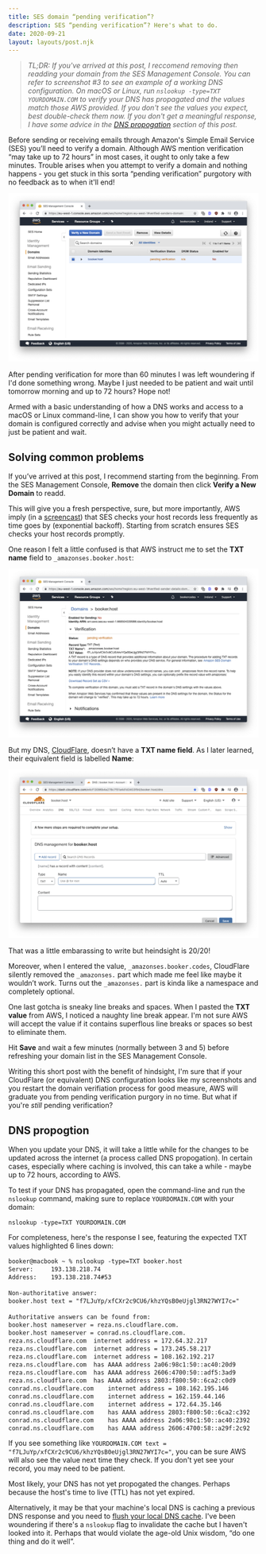 ```yaml
---
title: SES domain “pending verification”?
description: SES “pending verification”? Here's what to do.
date: 2020-09-21
layout: layouts/post.njk
---
```


> _TL;DR: If you've arrived at this post, I reccomend removing then readding your domain from the SES Management Console. You can refer to screenshot #3 to see an example of a working DNS configuration. On macOS or Linux, run `nslookup -type=TXT YOURDOMAIN.COM` to verify your DNS has propagated and the values match those AWS provided. If you don't see the values you expect, best double-check them now.  If you don't get a meaningful response, I have some advice in the [DNS propogation](#dns-propogtion) section of this post._

Before sending or receiving emails through Amazon's Simple Email Service (SES) you’ll need to verify a domain. Although AWS mention verification “may take up to 72 hours” in most cases, it ought to only take a few minutes. Trouble arises when you attempt to verify a domain and nothing happens - you get stuck in this sorta “pending verification” purgotory with no feedback as to when it'll end!

![](1.png)

After pending verification for more than 60 minutes I was left woundering if I'd done something wrong. Maybe I just needed to be patient and wait until tomorrow morning and up to 72 hours? Hope not!
 
Armed with a basic understanding of how a DNS works and access to a macOS or Linux command-line, I can show you how to verify that your domain is configured correctly and advise when you might actually need to just be patient and wait.

## Solving common problems

If you’ve arrived at this post, I recommend starting from the beginning. From the SES Management Console, **Remove** the domain then  click **Verify a New Domain** to readd.

This will give you a fresh perspective, sure, but more importantly, AWS imply (in a [screencast](https://youtu.be/aIxYcpZ4Op0)) that SES checks your host records less frequently as time goes by (exponential backoff). Starting from scratch ensures SES checks your host records promptly.

One reason I felt a little confused is that AWS instruct me to set the **TXT name** field to `_amazonses.booker.host`:

![](2.png)

But my DNS, [CloudFlare](https://cloudflare.com/), doesn’t have a **TXT name field**. As I later learned, their equivalent field is labelled **Name**: 

![](3.png)

That was a little embarassing to write but heindsight is 20/20!

Moreover, when I entered the value, `_amazonses.booker.codes`, CloudFlare silently removed the `_amazonses.` part which made me feel like maybe it wouldn’t work. Turns out the `_amazonses.` part is kinda like a namespace and completely optional. 

One last gotcha is sneaky line breaks and spaces. When I pasted the **TXT value** from AWS, I noticed a naughty line break appear. I'm not sure AWS will accept the value if it contains superflous line breaks or spaces so best to eliminate them.

Hit **Save** and wait a few minutes (normally between 3 and 5) before refreshing your domain list in the SES Management Console.

Writing this short post with the benefit of hindsight, I'm sure that if your CloudFlare (or equivalent) DNS configuration looks like my screenshots and you restart the domain verifiation process for good measure, AWS will graduate you from pending verification purgory in no time. But what if you're _still_ pending verification?

## DNS propogtion

When you update your DNS, it will take a little while for the changes to be updated across the internet (a process called DNS propogation). In certain cases, especially where caching is involved, this can take a while - maybe up to 72 hours, according to AWS. 

To test if your DNS has propagated, open the command-line and run the `nslookup` command, making sure to replace `YOURDOMAIN.COM` with your domain:
```text
nslookup -type=TXT YOURDOMAIN.COM
```

For completeness, here's the response I see, featuring the expected TXT values highlighted 6 lines down:
```text/5-5
booker@macbook ~ % nslookup -type=TXT booker.host
Server:		193.138.218.74
Address:	193.138.218.74#53

Non-authoritative answer:
booker.host	text = "f7LJuYp/xfCXr2c9CU6/khzYQsB0eUjgl3RN27WYI7c="

Authoritative answers can be found from:
booker.host	nameserver = reza.ns.cloudflare.com.
booker.host	nameserver = conrad.ns.cloudflare.com.
reza.ns.cloudflare.com	internet address = 172.64.32.217
reza.ns.cloudflare.com	internet address = 173.245.58.217
reza.ns.cloudflare.com	internet address = 108.162.192.217
reza.ns.cloudflare.com	has AAAA address 2a06:98c1:50::ac40:20d9
reza.ns.cloudflare.com	has AAAA address 2606:4700:50::adf5:3ad9
reza.ns.cloudflare.com	has AAAA address 2803:f800:50::6ca2:c0d9
conrad.ns.cloudflare.com	internet address = 108.162.195.146
conrad.ns.cloudflare.com	internet address = 162.159.44.146
conrad.ns.cloudflare.com	internet address = 172.64.35.146
conrad.ns.cloudflare.com	has AAAA address 2803:f800:50::6ca2:c392
conrad.ns.cloudflare.com	has AAAA address 2a06:98c1:50::ac40:2392
conrad.ns.cloudflare.com	has AAAA address 2606:4700:58::a29f:2c92
```

If you see something like `YOURDOMAIN.COM text = "f7LJuYp/xfCXr2c9CU6/khzYQsB0eUjgl3RN27WYI7c="`, you can be sure AWS will also see the value next time they check. If you don't yet see your record, you may need to be patient. 

Most likely, your DNS has not yet propogated the changes. Perhaps because the host's time to live (TTL) has not yet expired. 

Alternatively, it may be that your machine's local DNS is caching a previous DNS response and you need to [flush your local DNS cache](https://lmgtfy.app/?q=how+to+flush+dns+cache+macos+catalina). I've been woundering if there's a `nslookup` flag to invalidate the cache but I haven't looked into it. Perhaps that would violate the age-old Unix wisdom, “do one thing and do it well”.